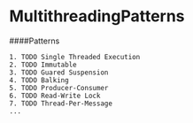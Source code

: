 # MultithreadingPatterns

####Patterns

	
	1. TODO Single Threaded Execution 
	2. TODO Immutable
	3. TODO Guared Suspension
	4. TODO Balking
	5. TODO Producer-Consumer
	6. TODO Read-Write Lock
	7. TODO Thread-Per-Message
	...
	
